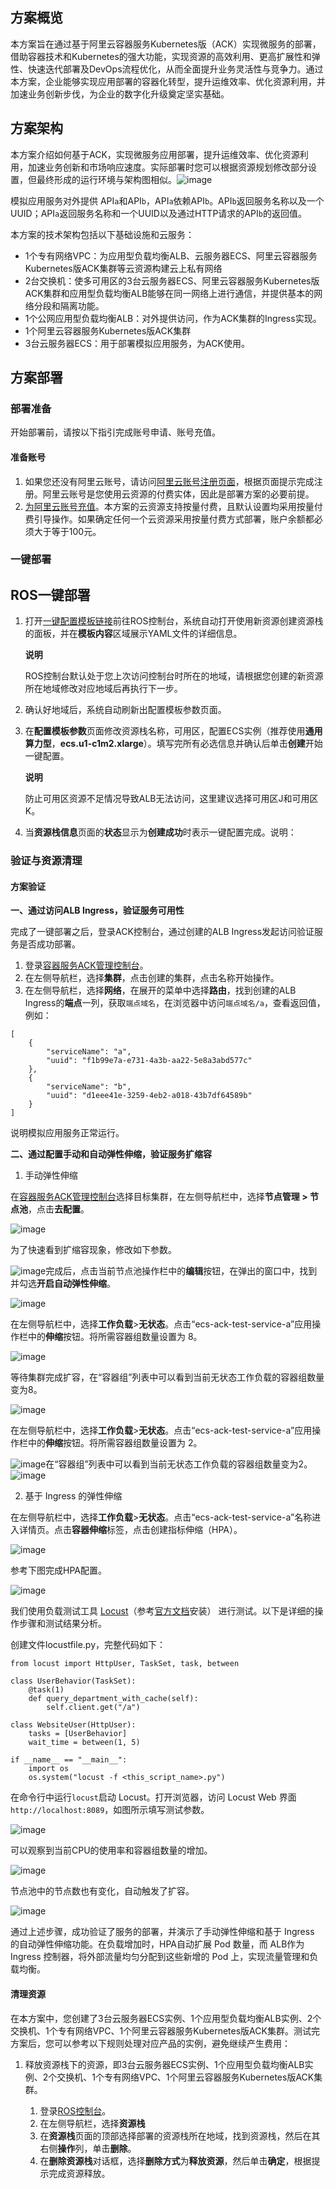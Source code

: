 ## 方案概览

本方案旨在通过基于阿里云容器服务Kubernetes版（ACK）实现微服务的部署，借助容器技术和Kubernetes的强大功能，实现资源的高效利用、更高扩展性和弹性、快速迭代部署及DevOps流程优化，从而全面提升业务灵活性与竞争力。通过本方案，企业能够实现应用部署的容器化转型，提升运维效率、优化资源利用，并加速业务创新步伐，为企业的数字化升级奠定坚实基础。

## 方案架构

本方案介绍如何基于ACK，实现微服务应用部署，提升运维效率、优化资源利用，加速业务创新和市场响应速度。实际部署时您可以根据资源规划修改部分设置，但最终形成的运行环境与架构图相似。![image](https://help-static-aliyun-doc.aliyuncs.com/assets/img/zh-CN/0993189171/p816170.png)

模拟应用服务对外提供 API`a`和API`b`，API`a`依赖API`b`。API`b`返回服务名称以及一个UUID；API`a`返回服务名称和一个UUID以及通过HTTP请求的API`b`的返回值。

本方案的技术架构包括以下基础设施和云服务：

* 1个专有网络VPC：为应用型负载均衡ALB、云服务器ECS、阿里云容器服务Kubernetes版ACK集群等云资源构建云上私有网络
* 2台交换机：使多可用区的3台云服务器ECS、阿里云容器服务Kubernetes版ACK集群和应用型负载均衡ALB能够在同一网络上进行通信，并提供基本的网络分段和隔离功能。
* 1个公网应用型负载均衡ALB：对外提供访问，作为ACK集群的Ingress实现。
* 1个阿里云容器服务Kubernetes版ACK集群
* 3台云服务器ECS：用于部署模拟应用服务，为ACK使用。
## 方案部署
### 部署准备


开始部署前，请按以下指引完成账号申请、账号充值。

#### 准备账号

1. 如果您还没有阿里云账号，请访问[阿里云账号注册页面](https://account.aliyun.com/register/qr_register.htm)，根据页面提示完成注册。阿里云账号是您使用云资源的付费实体，因此是部署方案的必要前提。
2. [为阿里云账号充值](https://help.aliyun.com/document_detail/324650.html)。本方案的云资源支持按量付费，且默认设置均采用按量付费引导操作。如果确定任何一个云资源采用按量付费方式部署，账户余额都必须大于等于100元。
### 一键部署


**ROS一键部署**
-----------

1. 打开[一键配置模板链接](https://ros.console.aliyun.com/region/stacks/create?templateUrl=https://ros-public-templates.oss-cn-hangzhou.aliyuncs.com/service_template/technical-solution/build-microservices-on-ack.yml&hideStepRow=true&hideStackConfig=true&pageTitle=灵活调度，高效编排，容器化管理云上应用&disableRollback=false&isSimplified=true&disableNavigation=true&productNavBar=disabled&balanceIntercept=true)前往ROS控制台，系统自动打开使用新资源创建资源栈的面板，并在**模板内容**区域展示YAML文件的详细信息。
   
   **说明** 
   
   ROS控制台默认处于您上次访问控制台时所在的地域，请根据您创建的新资源所在地域修改对应地域后再执行下一步。
2. 确认好地域后，系统自动刷新出配置模板参数页面。
3. 在**配置模板参数**页面修改资源栈名称，可用区，配置ECS实例（推荐使用**通用算力型**，**ecs.u1-c1m2.xlarge**）。填写完所有必选信息并确认后单击**创建**开始一键配置。
   
   **说明** 
   
   防止可用区资源不足情况导致ALB无法访问，这里建议选择可用区J和可用区K。
4. 当**资源栈信息**页面的**状态**显示为**创建成功**时表示一键配置完成。说明：
   
### 验证与资源清理


#### 方案验证

**一、通过访问ALB Ingress，验证服务可用性**

完成了一键部署之后，登录ACK控制台，通过创建的ALB Ingress发起访问验证服务是否成功部署。

1. 登录[容器服务ACK管理控制台](https://cs.console.aliyun.com/#/k8s/cluster/list)。
2. 在左侧导航栏，选择**集群**，点击创建的集群，点击名称开始操作。
3. 在左侧导航栏，选择**网络**，在展开的菜单中选择**路由**，找到创建的ALB Ingress的**端点**一列，获取`端点域名`，在浏览器中访问`端点域名/a`，查看返回值，例如：

```
[
    {
        "serviceName": "a",
        "uuid": "f1b99e7a-e731-4a3b-aa22-5e8a3abd577c"
    },
    {
        "serviceName": "b",
        "uuid": "d1eee41e-3259-4eb2-a018-43b7df64589b"
    }
]
```

说明模拟应用服务正常运行。

**二、通过配置手动和自动弹性伸缩，验证服务扩缩容**

1. 手动弹性伸缩

在[容器服务ACK管理控制台](https://cs.console.aliyun.com/?spm=a2c4g.2808202.0.0.5fb6a985o1vHY7#/k8s/cluster/list)选择目标集群，在左侧导航栏中，选择**节点管理 > 节点池**，点击**去配置**。

![image](https://help-static-aliyun-doc.aliyuncs.com/assets/img/zh-CN/0376216271/p848100.png)

为了快速看到扩缩容现象，修改如下参数。

![image](https://help-static-aliyun-doc.aliyuncs.com/assets/img/zh-CN/0376216271/p848101.png)完成后，点击当前节点池操作栏中的**编辑**按钮，在弹出的窗口中，找到并勾选**开启自动弹性伸缩**。

![image](https://help-static-aliyun-doc.aliyuncs.com/assets/img/zh-CN/0376216271/p848097.png)

在左侧导航栏中，选择**工作负载**>**无状态**。点击“ecs-ack-test-service-a”应用操作栏中的**伸缩**按钮。将所需容器组数量设置为 8。

![image](https://help-static-aliyun-doc.aliyuncs.com/assets/img/zh-CN/0376216271/p848102.png)

等待集群完成扩容，在“容器组”列表中可以看到当前无状态工作负载的容器组数量变为8。

![image](https://help-static-aliyun-doc.aliyuncs.com/assets/img/zh-CN/0376216271/p848103.png)

在左侧导航栏中，选择**工作负载**>**无状态**。点击“ecs-ack-test-service-a”应用操作栏中的**伸缩**按钮。将所需容器组数量设置为 2。

![image](https://help-static-aliyun-doc.aliyuncs.com/assets/img/zh-CN/0376216271/p848104.png)在“容器组”列表中可以看到当前无状态工作负载的容器组数量变为2。![image](https://help-static-aliyun-doc.aliyuncs.com/assets/img/zh-CN/5462237271/p854058.png)

2. 基于 Ingress 的弹性伸缩

在左侧导航栏中，选择**工作负载**>**无状态**。点击“ecs-ack-test-service-a”名称进入详情页。点击**容器伸缩**标签，点击创建指标伸缩（HPA）。

![image](https://help-static-aliyun-doc.aliyuncs.com/assets/img/zh-CN/0376216271/p848106.png)

参考下图完成HPA配置。

![image](https://help-static-aliyun-doc.aliyuncs.com/assets/img/zh-CN/0376216271/p848109.png)

我们使用负载测试工具 [Locust](https://locust.io/)（参考[官方文档](https://docs.locust.io/en/stable/installation.html)安装） 进行测试。以下是详细的操作步骤和测试结果分析。

创建文件locustfile.py，完整代码如下：

```
from locust import HttpUser, TaskSet, task, between

class UserBehavior(TaskSet):
    @task(1)
    def query_department_with_cache(self):
        self.client.get("/a")

class WebsiteUser(HttpUser):
    tasks = [UserBehavior]
    wait_time = between(1, 5)

if __name__ == "__main__":
    import os
    os.system("locust -f <this_script_name>.py")
```

在命令行中运行`locust`启动 Locust。打开浏览器，访问 Locust Web 界面 `http://localhost:8089`，如图所示填写测试参数。

![image](https://help-static-aliyun-doc.aliyuncs.com/assets/img/zh-CN/0376216271/p848111.png)

可以观察到当前CPU的使用率和容器组数量的增加。

![image](https://help-static-aliyun-doc.aliyuncs.com/assets/img/zh-CN/0376216271/p848112.png)

节点池中的节点数也有变化，自动触发了扩容。

![image](https://help-static-aliyun-doc.aliyuncs.com/assets/img/zh-CN/0376216271/p848113.png)

通过上述步骤，成功验证了服务的部署，并演示了手动弹性伸缩和基于 Ingress 的自动弹性伸缩功能。在负载增加时，HPA自动扩展 Pod 数量，而 ALB作为 Ingress 控制器，将外部流量均匀分配到这些新增的 Pod 上，实现流量管理和负载均衡。

#### 清理资源

在本方案中，您创建了3台云服务器ECS实例、1个应用型负载均衡ALB实例、2个交换机、1个专有网络VPC、1个阿里云容器服务Kubernetes版ACK集群。测试完方案后，您可以参考以下规则处理对应产品的实例，避免继续产生费用：

1. 释放资源栈下的资源，即3台云服务器ECS实例、1个应用型负载均衡ALB实例、2个交换机、1个专有网络VPC、1个阿里云容器服务Kubernetes版ACK集群。
   
   1. 登录[ROS控制台](https://ros.console.aliyun.com/overview)。
   2. 在左侧导航栏，选择**资源栈**
   3. 在**资源栈**页面的顶部选择部署的资源栈所在地域，找到资源栈，然后在其右侧**操作**列，单击**删除**。
   4. 在**删除资源栈**对话框，选择**删除方式**为**释放资源**，然后单击**确定**，根据提示完成资源释放。
